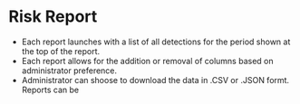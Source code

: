 # Risk Report
- Each report launches with a list of all detections for the period shown at the top of the report.
- Each report allows for the addition or removal of columns based on administrator preference.
- Administrator can shoose to download the data in .CSV or .JSON formt. Reports can be 